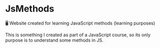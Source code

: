 # JsMethods
🖥️ Website created for learning JavaScript methods (learning purposes)

This is something I created as part of a JavaScript course, so its only purpose is to understand some methods in JS.